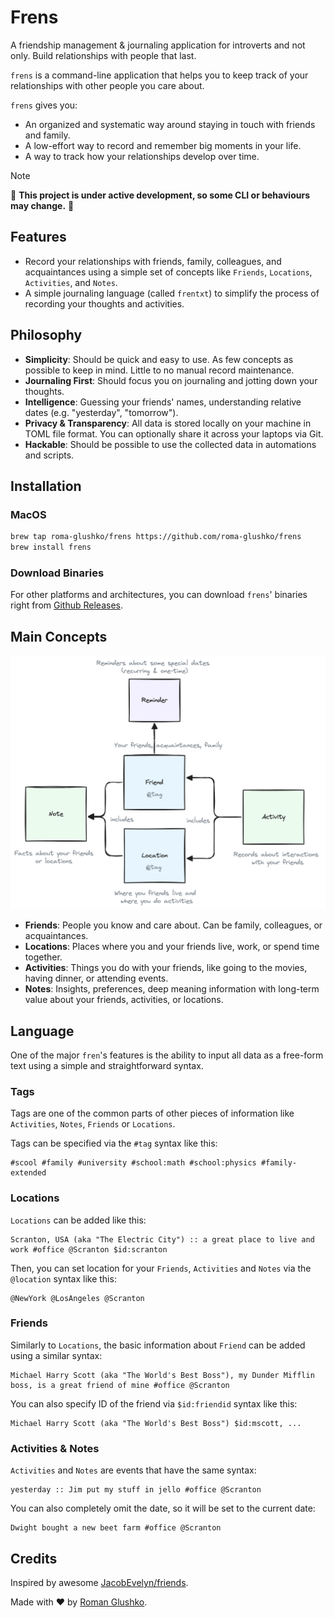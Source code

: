 # Frens

A friendship management & journaling application for introverts and not only.
Build relationships with people that last.

`frens` is a command-line application that helps you to keep track of your relationships 
with other people you care about.

`frens` gives you:

- An organized and systematic way around staying in touch with friends and family.
- A low-effort way to record and remember big moments in your life.
- A way to track how your relationships develop over time.

> [!NOTE]
>
> 🚧 **This project is under active development, so some CLI or behaviours may change.** 🚧

## Features

- Record your relationships with friends, family, colleagues, and acquaintances using a simple set of concepts like `Friends`, `Locations`, `Activities`, and `Notes`.
- A simple journaling language (called `frentxt`) to simplify the process of recording your thoughts and activities.

## Philosophy

- **Simplicity**: Should be quick and easy to use. As few concepts as possible to keep in mind. Little to no manual record maintenance.
- **Journaling First**: Should focus you on journaling and jotting down your thoughts.
- **Intelligence**: Guessing your friends' names, understanding relative dates (e.g. "yesterday", "tomorrow").
- **Privacy & Transparency**: All data is stored locally on your machine in TOML file format. You can optionally share it across your laptops via Git.
- **Hackable**: Should be possible to use the collected data in automations and scripts.

## Installation

### MacOS

```bash
brew tap roma-glushko/frens https://github.com/roma-glushko/frens
brew install frens
```

### Download Binaries

For other platforms and architectures, you can download `frens`' binaries right from [Github Releases](https://github.com/roma-glushko/frens/releases).

## Main Concepts

![Diagram](./docs/friens-data-model.png?raw=true)

- **Friends**: People you know and care about. Can be family, colleagues, or acquaintances.
- **Locations**: Places where you and your friends live, work, or spend time together.
- **Activities**: Things you do with your friends, like going to the movies, having dinner, or attending events.
- **Notes**: Insights, preferences, deep meaning information with long-term value about your friends, activities, or locations.

## Language

One of the major `fren`'s features is the ability to input all data as a free-form text 
using a simple and straightforward syntax.

### Tags

Tags are one of the common parts of other pieces of information like `Activities`, `Notes`, `Friends` or `Locations`.

Tags can be specified via the `#tag` syntax like this:

```text
#scool #family #university #school:math #school:physics #family-extended
```

### Locations

`Locations` can be added like this:

```text
Scranton, USA (aka "The Electric City") :: a great place to live and work #office @Scranton $id:scranton
```

Then, you can set location for your `Friends`, `Activities` and `Notes` via the `@location` syntax like this:

```text
@NewYork @LosAngeles @Scranton
```

### Friends

Similarly to `Locations`, the basic information about `Friend` can be added using a similar syntax:

```text
Michael Harry Scott (aka "The World's Best Boss"), my Dunder Mifflin boss, is a great friend of mine #office @Scranton
```

You can also specify ID of the friend via `$id:friendid` syntax like this:

```text
Michael Harry Scott (aka "The World's Best Boss") $id:mscott, ...
```

### Activities & Notes

`Activities` and `Notes` are events that have the same syntax:

```text
yesterday :: Jim put my stuff in jello #office @Scranton
```

You can also completely omit the date, so it will be set to the current date:

```text
Dwight bought a new beet farm #office @Scranton
```

## Credits

Inspired by awesome [JacobEvelyn/friends](https://github.com/JacobEvelyn/friends).

Made with ❤️ by [Roman Glushko](https://github.com/roma-glushko).